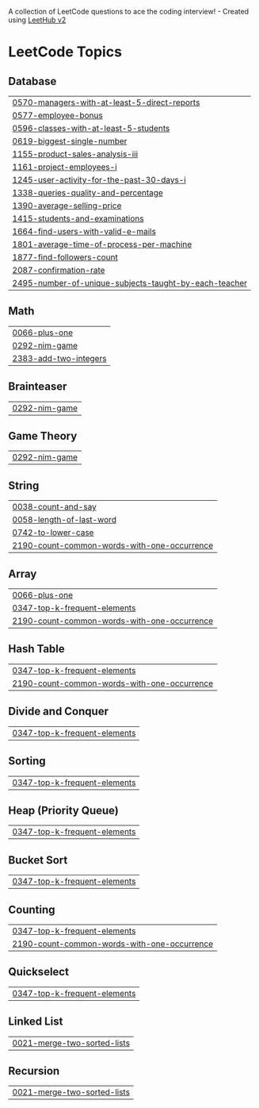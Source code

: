 A collection of LeetCode questions to ace the coding interview! - Created using [LeetHub v2](https://github.com/arunbhardwaj/LeetHub-2.0)
<!---LeetCode Topics Start-->
# LeetCode Topics
## Database
|  |
| ------- |
| [0570-managers-with-at-least-5-direct-reports](https://github.com/codseca/leetjeet/tree/master/0570-managers-with-at-least-5-direct-reports) |
| [0577-employee-bonus](https://github.com/codseca/leetjeet/tree/master/0577-employee-bonus) |
| [0596-classes-with-at-least-5-students](https://github.com/codseca/leetjeet/tree/master/0596-classes-with-at-least-5-students) |
| [0619-biggest-single-number](https://github.com/codseca/leetjeet/tree/master/0619-biggest-single-number) |
| [1155-product-sales-analysis-iii](https://github.com/codseca/leetjeet/tree/master/1155-product-sales-analysis-iii) |
| [1161-project-employees-i](https://github.com/codseca/leetjeet/tree/master/1161-project-employees-i) |
| [1245-user-activity-for-the-past-30-days-i](https://github.com/codseca/leetjeet/tree/master/1245-user-activity-for-the-past-30-days-i) |
| [1338-queries-quality-and-percentage](https://github.com/codseca/leetjeet/tree/master/1338-queries-quality-and-percentage) |
| [1390-average-selling-price](https://github.com/codseca/leetjeet/tree/master/1390-average-selling-price) |
| [1415-students-and-examinations](https://github.com/codseca/leetjeet/tree/master/1415-students-and-examinations) |
| [1664-find-users-with-valid-e-mails](https://github.com/codseca/leetjeet/tree/master/1664-find-users-with-valid-e-mails) |
| [1801-average-time-of-process-per-machine](https://github.com/codseca/leetjeet/tree/master/1801-average-time-of-process-per-machine) |
| [1877-find-followers-count](https://github.com/codseca/leetjeet/tree/master/1877-find-followers-count) |
| [2087-confirmation-rate](https://github.com/codseca/leetjeet/tree/master/2087-confirmation-rate) |
| [2495-number-of-unique-subjects-taught-by-each-teacher](https://github.com/codseca/leetjeet/tree/master/2495-number-of-unique-subjects-taught-by-each-teacher) |
## Math
|  |
| ------- |
| [0066-plus-one](https://github.com/codseca/leetjeet/tree/master/0066-plus-one) |
| [0292-nim-game](https://github.com/codseca/leetjeet/tree/master/0292-nim-game) |
| [2383-add-two-integers](https://github.com/codseca/leetjeet/tree/master/2383-add-two-integers) |
## Brainteaser
|  |
| ------- |
| [0292-nim-game](https://github.com/codseca/leetjeet/tree/master/0292-nim-game) |
## Game Theory
|  |
| ------- |
| [0292-nim-game](https://github.com/codseca/leetjeet/tree/master/0292-nim-game) |
## String
|  |
| ------- |
| [0038-count-and-say](https://github.com/codseca/leetjeet/tree/master/0038-count-and-say) |
| [0058-length-of-last-word](https://github.com/codseca/leetjeet/tree/master/0058-length-of-last-word) |
| [0742-to-lower-case](https://github.com/codseca/leetjeet/tree/master/0742-to-lower-case) |
| [2190-count-common-words-with-one-occurrence](https://github.com/codseca/leetjeet/tree/master/2190-count-common-words-with-one-occurrence) |
## Array
|  |
| ------- |
| [0066-plus-one](https://github.com/codseca/leetjeet/tree/master/0066-plus-one) |
| [0347-top-k-frequent-elements](https://github.com/codseca/leetjeet/tree/master/0347-top-k-frequent-elements) |
| [2190-count-common-words-with-one-occurrence](https://github.com/codseca/leetjeet/tree/master/2190-count-common-words-with-one-occurrence) |
## Hash Table
|  |
| ------- |
| [0347-top-k-frequent-elements](https://github.com/codseca/leetjeet/tree/master/0347-top-k-frequent-elements) |
| [2190-count-common-words-with-one-occurrence](https://github.com/codseca/leetjeet/tree/master/2190-count-common-words-with-one-occurrence) |
## Divide and Conquer
|  |
| ------- |
| [0347-top-k-frequent-elements](https://github.com/codseca/leetjeet/tree/master/0347-top-k-frequent-elements) |
## Sorting
|  |
| ------- |
| [0347-top-k-frequent-elements](https://github.com/codseca/leetjeet/tree/master/0347-top-k-frequent-elements) |
## Heap (Priority Queue)
|  |
| ------- |
| [0347-top-k-frequent-elements](https://github.com/codseca/leetjeet/tree/master/0347-top-k-frequent-elements) |
## Bucket Sort
|  |
| ------- |
| [0347-top-k-frequent-elements](https://github.com/codseca/leetjeet/tree/master/0347-top-k-frequent-elements) |
## Counting
|  |
| ------- |
| [0347-top-k-frequent-elements](https://github.com/codseca/leetjeet/tree/master/0347-top-k-frequent-elements) |
| [2190-count-common-words-with-one-occurrence](https://github.com/codseca/leetjeet/tree/master/2190-count-common-words-with-one-occurrence) |
## Quickselect
|  |
| ------- |
| [0347-top-k-frequent-elements](https://github.com/codseca/leetjeet/tree/master/0347-top-k-frequent-elements) |
## Linked List
|  |
| ------- |
| [0021-merge-two-sorted-lists](https://github.com/codseca/leetjeet/tree/master/0021-merge-two-sorted-lists) |
## Recursion
|  |
| ------- |
| [0021-merge-two-sorted-lists](https://github.com/codseca/leetjeet/tree/master/0021-merge-two-sorted-lists) |
<!---LeetCode Topics End-->